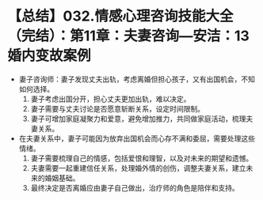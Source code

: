 # 【总结】032.情感心理咨询技能大全（完结）：第11章：夫妻咨询—安洁：13婚内变故案例

-   妻子咨询师：妻子发现丈夫出轨，考虑离婚但担心孩子，又有出国机会，不知如何选择。
    1.  妻子考虑出国分开，担心丈夫更加出轨，难以决定。
    2.  妻子需要与丈夫讨论是否愿意斩断关系，设定时间限制。
    3.  妻子可增加家庭凝聚力和爱意，避免增加推力，共同做家庭活动，梳理夫妻关系。
-   在夫妻关系中，妻子可能因为放弃出国机会而心存不满和委屈，需要处理这些情绪。
    1.  妻子需要梳理自己的情感，包括爱恨和理智，以及对未来的期望和遗憾。
    2.  夫妻需要一起重建信任关系，处理婚外情的创伤，调整夫妻关系，建立未来的婚姻基础。
    3.  最终决定是否离婚应由妻子自己做出，治疗师的角色是陪伴和支持。